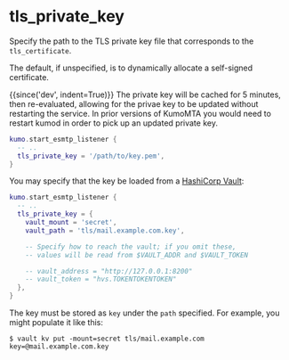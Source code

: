 # tls_private_key

Specify the path to the TLS private key file that corresponds to the `tls_certificate`.

The default, if unspecified, is to dynamically allocate a self-signed certificate.

{{since('dev', indent=True)}}
    The private key will be cached for 5 minutes, then re-evaluated,
    allowing for the privae key to be updated without restarting
    the service. In prior versions of KumoMTA you would need to
    restart kumod in order to pick up an updated private key.


```lua
kumo.start_esmtp_listener {
  -- ..
  tls_private_key = '/path/to/key.pem',
}
```

You may specify that the key be loaded from a [HashiCorp Vault](https://www.hashicorp.com/products/vault):

```lua
kumo.start_esmtp_listener {
  -- ..
  tls_private_key = {
    vault_mount = 'secret',
    vault_path = 'tls/mail.example.com.key',

    -- Specify how to reach the vault; if you omit these,
    -- values will be read from $VAULT_ADDR and $VAULT_TOKEN

    -- vault_address = "http://127.0.0.1:8200"
    -- vault_token = "hvs.TOKENTOKENTOKEN"
  },
}
```

The key must be stored as `key` under the `path` specified.
For example, you might populate it like this:

```
$ vault kv put -mount=secret tls/mail.example.com key=@mail.example.com.key
```


